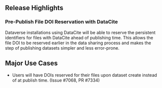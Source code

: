 ## Release Highlights

### Pre-Publish File DOI Reservation with DataCite

Dataverse installations using DataCite will be able to reserve the persistent identifiers for files with DataCite ahead of publishing time. This allows the file DOI to be reserved earlier in the data sharing process and makes the step of publishing datasets simpler and less error-prone.

## Major Use Cases

- Users will have DOIs reserved for their files upon dataset create instead of at publish time. (Issue #7068, PR #7334)
